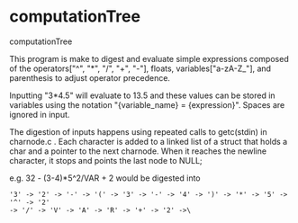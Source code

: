 # computationTree
computationTree

This program is make to digest and evaluate simple expressions composed
of the operators["^", "*", "/", "+", "-"], floats, 
variables["a-zA-Z\_"], and parenthesis to adjust operator
precedence.

Inputting "3*4.5" will evaluate to 13.5 and these values can be stored in 
variables using the notation "{variable_name} = {expression}". Spaces
are ignored in input.

The digestion of inputs happens using repeated calls to getc(stdin) in
charnode.c . Each character is added to a linked list of a struct that holds
a char and a pointer to the next charnode.
When it reaches the newline character, it stops and points the last node to NULL;

e.g. 32 - (3-4)\*5^2/VAR + 2 would be digested into

```
'3' -> '2' -> '-' -> '(' -> '3' -> '-' -> '4' -> ')' -> '*' -> '5' -> '^' -> '2' 
-> '/' -> 'V' -> 'A' -> 'R' -> '+' -> '2' ->\ 
```